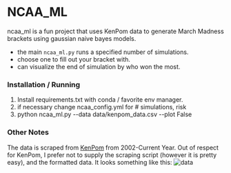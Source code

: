 # NCAA_ML

ncaa_ml is a fun project that uses KenPom data to generate March Madness brackets using gaussian naive bayes models.

- the main `ncaa_ml.py` runs a specified number of simulations.
- choose one to fill out your bracket with.
- can visualize the end of simulation by who won the most.
### Installation / Running
1.  Install requirements.txt with conda / favorite env manager.
2.  if necessary change ncaa_config.yml for # simulations, risk
3.  python ncaa_ml.py --data data/kenpom_data.csv --plot False   
### Other Notes
The data is scraped from [KenPom](https://www.kenpom.com) from 2002-Current Year.
Out of respect for KenPom, I prefer not to supply the scraping script (however it is pretty easy), and the formatted data.
It looks something like this:
![data](https://imgur.com/koWksdN.png)

